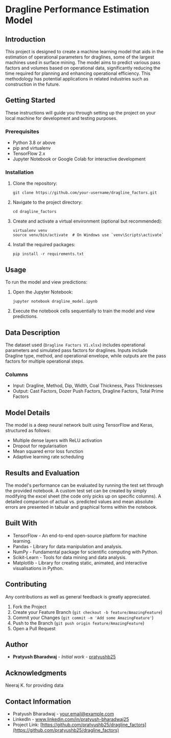 # Dragline Performance Estimation Model

## Introduction

This project is designed to create a machine learning model that aids in the estimation of operational parameters for draglines, some of the largest machines used in surface mining. The model aims to predict various pass factors and volumes based on operational data, significantly reducing the time required for planning and enhancing operational efficiency. This methodology has potential applications in related industries such as construction in the future.

## Getting Started

These instructions will guide you through setting up the project on your local machine for development and testing purposes.

### Prerequisites

- Python 3.8 or above
- pip and virtualenv
- TensorFlow 2.x
- Jupyter Notebook or Google Colab for interactive development

### Installation

1. Clone the repository:
   ```
   git clone https://github.com/your-username/dragline_factors.git
   ```
2. Navigate to the project directory:
   ```
   cd dragline_factors
   ```
3. Create and activate a virtual environment (optional but recommended):
   ```
   virtualenv venv
   source venv/bin/activate  # On Windows use `venv\Scripts\activate`
   ```
4. Install the required packages:
   ```
   pip install -r requirements.txt
   ```

## Usage

To run the model and view predictions:
1. Open the Jupyter Notebook:
   ```
   jupyter notebook dragline_model.ipynb
   ```
2. Execute the notebook cells sequentially to train the model and view predictions.

## Data Description

The dataset used (`Dragline Factors V1.xlsx`) includes operational parameters and simulated pass factors for draglines. Inputs include Dragline type, method, and operational envelope, while outputs are the pass factors for multiple operational steps.

### Columns
- Input: Dragline, Method, Dip, Width, Coal Thickness, Pass Thicknesses
- Output: Cast Factors, Dozer Push Factors, Dragline Factors, Total Prime Factors

## Model Details

The model is a deep neural network built using TensorFlow and Keras, structured as follows:
- Multiple dense layers with ReLU activation
- Dropout for regularisation
- Mean squared error loss function
- Adaptive learning rate scheduling

## Results and Evaluation

The model's performance can be evaluated by running the test set through the provided notebook. A custom test set can be created by simply modifying the excel sheet (the code only picks up on specific columns). A detailed comparison of actual vs. predicted values and mean absolute errors are presented in tabular and graphical forms within the notebook.

## Built With

- TensorFlow - An end-to-end open-source platform for machine learning.
- Pandas - Library for data manipulation and analysis.
- NumPy - Fundamental package for scientific computing with Python.
- Scikit-Learn - Tools for data mining and data analysis.
- Matplotlib - Library for creating static, animated, and interactive visualisations in Python.

## Contributing

Any contributions as well as general feedback is greatly appreciated.

1. Fork the Project
2. Create your Feature Branch (`git checkout -b feature/AmazingFeature`)
3. Commit your Changes (`git commit -m 'Add some AmazingFeature'`)
4. Push to the Branch (`git push origin feature/AmazingFeature`)
5. Open a Pull Request

## Author

- **Pratyush Bharadwaj** - *Initial work* - [pratyushb25](https://github.com/pratyushb25)

## Acknowledgments
Neeraj K. for providing data

## Contact Information

- Pratyush Bharadwaj - your.email@example.com
- LinkedIn - www.linkedin.com/in/pratyush-bharadwaj25
- Project Link: [https://github.com/pratyushb25/dragline_factors](https://github.com/pratyushb25/dragline_factors)
